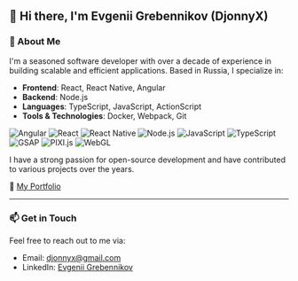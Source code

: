 ## 👋 Hi there, I'm Evgenii Grebennikov (DjonnyX)

### 🚀 About Me

I'm a seasoned software developer with over a decade of experience in building scalable and efficient applications. Based in Russia, I specialize in:

* **Frontend**: React, React Native, Angular
* **Backend**: Node.js
* **Languages**: TypeScript, JavaScript, ActionScript
* **Tools & Technologies**: Docker, Webpack, Git

![Angular](https://img.shields.io/badge/Angular-DD0031?style=flat&logo=angular&logoColor=white)
![React](https://img.shields.io/badge/React-61DAFB?style=flat&logo=react&logoColor=black)
![React Native](https://img.shields.io/badge/React_Native-61DAFB?style=flat&logo=react&logoColor=black)
![Node.js](https://img.shields.io/badge/Node.js-339933?style=flat&logo=node.js&logoColor=white)
![JavaScript](https://img.shields.io/badge/JavaScript-F7DF1E?style=flat&logo=javascript&logoColor=black)
![TypeScript](https://img.shields.io/badge/TypeScript-3178C6?style=flat&logo=typescript&logoColor=white)
![GSAP](https://img.shields.io/badge/GSAP-88ce02?style=flat&logo=greensock&logoColor=white)
![PIXI.js](https://img.shields.io/badge/PIXI.js-E535AA?style=flat&logo=pixijs&logoColor=white)
![WebGL](https://img.shields.io/badge/WebGL-000000?style=flat&logo=webgl&logoColor=white)

I have a strong passion for open-source development and have contributed to various projects over the years.

🔗 [My Portfolio](https://eugene-grebennikov.pro)

---

### 📫 Get in Touch

Feel free to reach out to me via:

* Email: [djonnyx@gmail.com](mailto:djonnyx@gmail.com)
* LinkedIn: [Evgenii Grebennikov](https://www.linkedin.com/in/evgenii-grebennikov)
